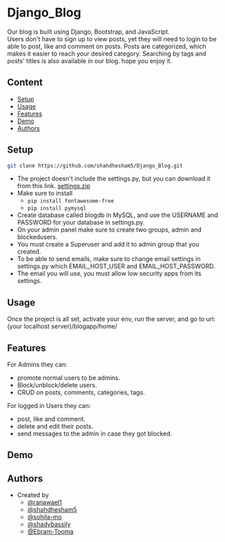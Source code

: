 # Django_Blog
Our blog is built using Django, Bootstrap, and JavaScript.\
Users don't have to sign up to view posts, yet they will need to login to
be able to post, like and comment on posts.
Posts are categorized, which makes it easier to reach your desired category.
Searching by tags and posts' titles is also available in our blog.
hope you enjoy it.


## Content
* [Setup](#setup)
* [Usage](#usage)
* [Features](#features)
* [Demo](#demo)
* [Authors](#authors)



## Setup

```bash
git clone https://github.com/shahdhesham5/Django_Blog.git
```
- The project doesn't include the settings.py, but you can download it from this link.
[settings.zip](https://github.com/shahdhesham5/Django_Blog/files/8089427/settings.zip)
- Make sure to install
    -   `pip install fontawesome-free`
    -   `pip install pymysql`
- Create database called blogdb in MySQL, and use the USERNAME and PASSWORD for your database in settings.py.
- On your admin panel make sure to create two groups, admin and blockedusers.
- You must create a Superuser and add it to admin group that you created.
- To be able to send emails, make sure to change email settings in settings.py which EMAIL_HOST_USER and EMAIL_HOST_PASSWORD.
- The email you will use, you must allow low security apps from its settings.


## Usage
Once the project is all set, activate your env, run the server, and go to url: (your localhost server)/blogapp/home/

## Features
For Admins they can:
-  promote normal users to be admins.
-  Block/unblock/delete users.
-  CRUD on posts, comments, categories, tags.

For logged in Users they can:
- post, like and comment.
- delete and edit their posts.
- send messages to the admin in case they got blocked.


## Demo



## Authors

- Created by 
    - [@ranawael1](https://github.com/ranawael1)
    - [@shahdhesham5](https://github.com/shahdhesham5 ) 
    - [@sohila-mo](https://github.com/sohila-mo) 
    - [@shadybassily](https://github.com/shadybassily) 
    - [@Ebram-Tooma](https://github.com/Ebram-Tooma)



